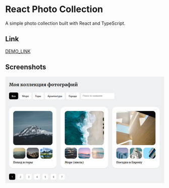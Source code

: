 # React Photo Collection

A simple photo collection built with React and TypeScript.

## Link

[DEMO_LINK](https://boikoua.github.io/react_photo-collection/)

## Screenshots

![Example](./collection.png)

